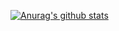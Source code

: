 [![Anurag's github stats](https://github-readme-stats.vercel.app/api?username=arvipe)](https://github.com/anuraghazra/github-readme-stats)
